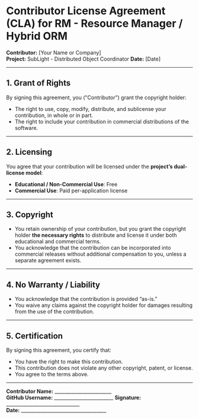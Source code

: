 # Contributor License Agreement (CLA) for RM - Resource Manager / Hybrid ORM

**Contributor:** [Your Name or Company]  
**Project:** SubLight - Distributed Object Coordinator
**Date:** [Date]

---

## 1. Grant of Rights
By signing this agreement, you ("Contributor") grant the copyright holder:

- The right to use, copy, modify, distribute, and sublicense your contribution, in whole or in part.
- The right to include your contribution in commercial distributions of the software.

---

## 2. Licensing
You agree that your contribution will be licensed under the **project’s dual-license model**:

- **Educational / Non-Commercial Use**: Free  
- **Commercial Use**: Paid per-application license

---

## 3. Copyright
- You retain ownership of your contribution, but you grant the copyright holder **the necessary rights** to distribute and license it under both educational and commercial terms.
- You acknowledge that the contribution can be incorporated into commercial releases without additional compensation to you, unless a separate agreement exists.

---

## 4. No Warranty / Liability
- You acknowledge that the contribution is provided “as-is.”  
- You waive any claims against the copyright holder for damages resulting from the use of the contribution.

---

## 5. Certification
By signing this agreement, you certify that:

- You have the right to make this contribution.  
- This contribution does not violate any other copyright, patent, or license.  
- You agree to the terms above.

---

**Contributor Name:** ________________________  
**GitHub Username:** _________________________
**Signature:** _______________________________  
**Date:** ____________________________________
